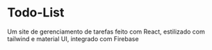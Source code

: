 # Todo-List
Um site de gerenciamento de tarefas feito com React, estilizado com tailwind e material UI, integrado com Firebase
